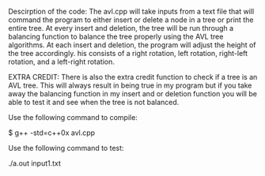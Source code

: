 Descirption of the code:
The avl.cpp will take inputs from a text file that will command the program to either 
insert or delete a node in a tree or print the entire tree. At every insert and deletion, 
the tree will be run through a balancing function to balance the tree properly using the
AVL tree algorithms. At each insert and deletion, the program will adjust the height of the 
tree accordingly. his consists of a right rotation, left rotation, right-left rotation, and 
a left-right rotation. 

EXTRA CREDIT:
There is also the extra credit function to check if a tree is an AVL tree. This will always
result in being true in my program but if you take away the balancing function in my insert
and or deletion function you will be able to test it and see when the tree is not balanced. 

Use the following command to compile:

$ g++ -std=c++0x avl.cpp

Use the following command to test:

./a.out input1.txt
